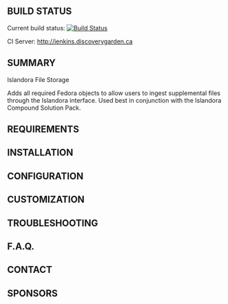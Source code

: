 BUILD STATUS
------------
Current build status:
[![Build Status](https://travis-ci.org/discoverygarden/islandora_file_storage.png?branch=7.x)](https://travis-ci.org/discoverygarden/islandora_file_storage)

CI Server:
http://jenkins.discoverygarden.ca

SUMMARY
-------

Islandora File Storage

Adds all required Fedora objects to allow users to ingest supplemental
files through the Islandora interface. Used best in conjunction with the
Islandora Compound Solution Pack.

REQUIREMENTS
------------


INSTALLATION
------------


CONFIGURATION
-------------


CUSTOMIZATION
-------------


TROUBLESHOOTING
---------------


F.A.Q.
------


CONTACT
-------


SPONSORS
--------
